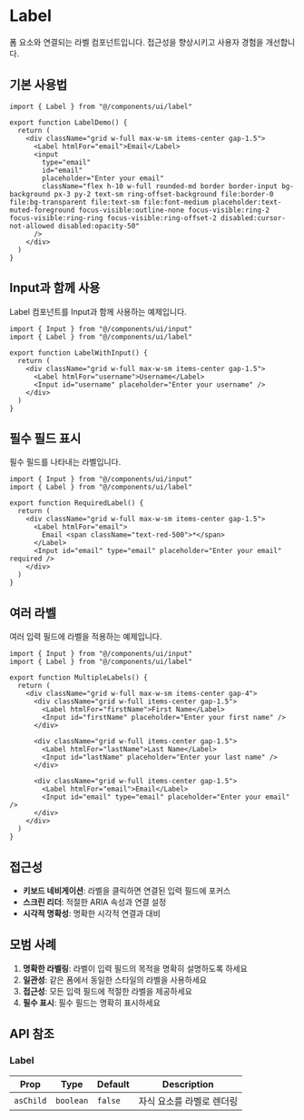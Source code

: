 # Label

폼 요소와 연결되는 라벨 컴포넌트입니다. 접근성을 향상시키고 사용자 경험을 개선합니다.

## 기본 사용법

```tsx
import { Label } from "@/components/ui/label"

export function LabelDemo() {
  return (
    <div className="grid w-full max-w-sm items-center gap-1.5">
      <Label htmlFor="email">Email</Label>
      <input
        type="email"
        id="email"
        placeholder="Enter your email"
        className="flex h-10 w-full rounded-md border border-input bg-background px-3 py-2 text-sm ring-offset-background file:border-0 file:bg-transparent file:text-sm file:font-medium placeholder:text-muted-foreground focus-visible:outline-none focus-visible:ring-2 focus-visible:ring-ring focus-visible:ring-offset-2 disabled:cursor-not-allowed disabled:opacity-50"
      />
    </div>
  )
}
```

## Input과 함께 사용

Label 컴포넌트를 Input과 함께 사용하는 예제입니다.

```tsx
import { Input } from "@/components/ui/input"
import { Label } from "@/components/ui/label"

export function LabelWithInput() {
  return (
    <div className="grid w-full max-w-sm items-center gap-1.5">
      <Label htmlFor="username">Username</Label>
      <Input id="username" placeholder="Enter your username" />
    </div>
  )
}
```

## 필수 필드 표시

필수 필드를 나타내는 라벨입니다.

```tsx
import { Input } from "@/components/ui/input"
import { Label } from "@/components/ui/label"

export function RequiredLabel() {
  return (
    <div className="grid w-full max-w-sm items-center gap-1.5">
      <Label htmlFor="email">
        Email <span className="text-red-500">*</span>
      </Label>
      <Input id="email" type="email" placeholder="Enter your email" required />
    </div>
  )
}
```

## 여러 라벨

여러 입력 필드에 라벨을 적용하는 예제입니다.

```tsx
import { Input } from "@/components/ui/input"
import { Label } from "@/components/ui/label"

export function MultipleLabels() {
  return (
    <div className="grid w-full max-w-sm items-center gap-4">
      <div className="grid w-full items-center gap-1.5">
        <Label htmlFor="firstName">First Name</Label>
        <Input id="firstName" placeholder="Enter your first name" />
      </div>
      
      <div className="grid w-full items-center gap-1.5">
        <Label htmlFor="lastName">Last Name</Label>
        <Input id="lastName" placeholder="Enter your last name" />
      </div>
      
      <div className="grid w-full items-center gap-1.5">
        <Label htmlFor="email">Email</Label>
        <Input id="email" type="email" placeholder="Enter your email" />
      </div>
    </div>
  )
}
```

## 접근성

- **키보드 네비게이션**: 라벨을 클릭하면 연결된 입력 필드에 포커스
- **스크린 리더**: 적절한 ARIA 속성과 연결 설정
- **시각적 명확성**: 명확한 시각적 연결과 대비

## 모범 사례

1. **명확한 라벨링**: 라벨이 입력 필드의 목적을 명확히 설명하도록 하세요
2. **일관성**: 같은 폼에서 동일한 스타일의 라벨을 사용하세요
3. **접근성**: 모든 입력 필드에 적절한 라벨을 제공하세요
4. **필수 표시**: 필수 필드는 명확히 표시하세요

## API 참조

### Label

| Prop | Type | Default | Description |
|------|------|---------|-------------|
| `asChild` | `boolean` | `false` | 자식 요소를 라벨로 렌더링 |
